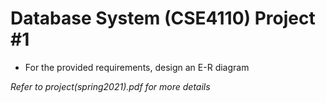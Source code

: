 # Database System (CSE4110) Project #1

* For the provided requirements, design an E-R diagram

_Refer to project(spring2021).pdf for more details_
